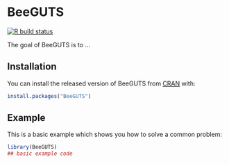 
# BeeGUTS

<!-- badges: start -->
[![R build status](https://github.com/bgoussen/BeeGUTS/workflows/R-CMD-check/badge.svg)](https://github.com/bgoussen/BeeGUTS/actions)
<!-- badges: end -->

The goal of BeeGUTS is to ...

## Installation

You can install the released version of BeeGUTS from [CRAN](https://CRAN.R-project.org) with:

``` r
install.packages("BeeGUTS")
```

## Example

This is a basic example which shows you how to solve a common problem:

``` r
library(BeeGUTS)
## basic example code
```


